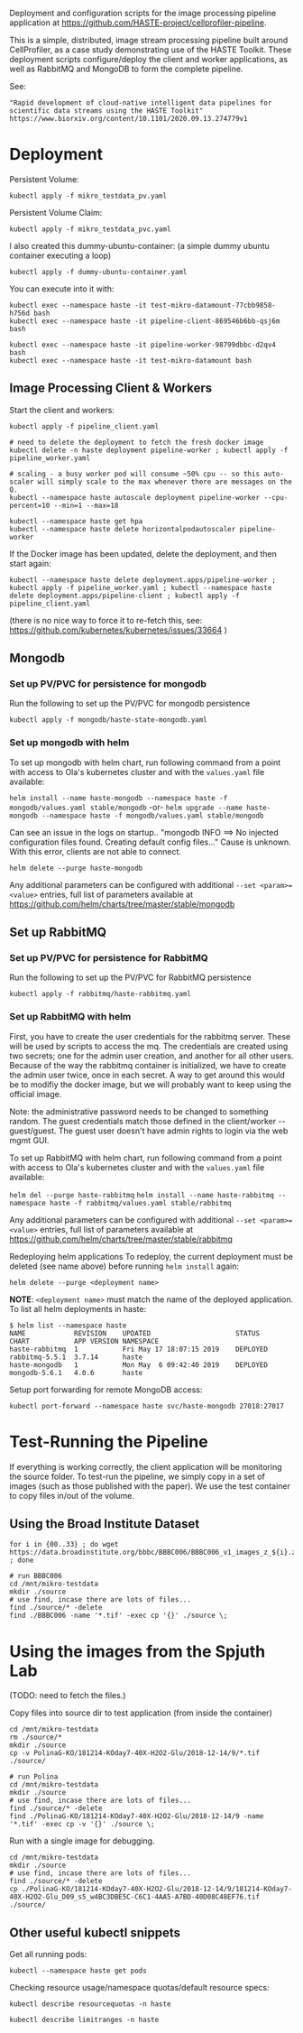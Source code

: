 Deployment and configuration scripts for the image processing pipeline application at https://github.com/HASTE-project/cellprofiler-pipeline.

This is a simple, distributed, image stream processing pipeline built around CellProfiler, as a case study demonstrating use of the HASTE Toolkit.
These deployment scripts configure/deploy the client and worker applications, as well as RabbitMQ and MongoDB to form the complete pipeline.

See:
```
"Rapid development of cloud-native intelligent data pipelines for scientific data streams using the HASTE Toolkit"
https://www.biorxiv.org/content/10.1101/2020.09.13.274779v1
```

# Deployment

Persistent Volume:
```
kubectl apply -f mikro_testdata_pv.yaml
```

Persistent Volume Claim: 
```
kubectl apply -f mikro_testdata_pvc.yaml
```

I also created this dummy-ubuntu-container:
(a simple dummy ubuntu container executing a loop) 
```
kubectl apply -f dummy-ubuntu-container.yaml
```
 
You can execute into it with:
```
kubectl exec --namespace haste -it test-mikro-datamount-77cbb9858-h756d bash
kubectl exec --namespace haste -it pipeline-client-869546b6bb-qsj6m bash
	
kubectl exec --namespace haste -it pipeline-worker-98799dbbc-d2qv4 bash
kubectl exec --namespace haste -it test-mikro-datamount bash
```

## Image Processing Client & Workers

Start the client and workers:
```
kubectl apply -f pipeline_client.yaml

# need to delete the deployment to fetch the fresh docker image
kubectl delete -n haste deployment pipeline-worker ; kubectl apply -f pipeline_worker.yaml
```

```
# scaling - a busy worker pod will consume ~50% cpu -- so this auto-scaler will simply scale to the max whenever there are messages on the Q.
kubectl --namespace haste autoscale deployment pipeline-worker --cpu-percent=10 --min=1 --max=18

kubectl --namespace haste get hpa
kubectl --namespace haste delete horizontalpodautoscaler pipeline-worker 
```

If the Docker image has been updated, delete the deployment, and then start again:
```
kubectl --namespace haste delete deployment.apps/pipeline-worker ; kubectl apply -f pipeline_worker.yaml ; kubectl --namespace haste delete deployment.apps/pipeline-client ; kubectl apply -f pipeline_client.yaml 
```
(there is no nice way to force it to re-fetch this, see: 
https://github.com/kubernetes/kubernetes/issues/33664 )


## Mongodb
### Set up PV/PVC for persistence for mongodb
Run the following to set up the PV/PVC for mongodb persistence

`kubectl apply -f mongodb/haste-state-mongodb.yaml`

### Set up mongodb with helm
To set up mongodb with helm chart, run following command from a point with access to Ola's kubernetes cluster and with the `values.yaml` file available:

`helm install --name haste-mongodb --namespace haste -f mongodb/values.yaml stable/mongodb`
-or-
`helm upgrade --name haste-mongodb --namespace haste -f mongodb/values.yaml stable/mongodb`

Can see an issue in the logs on startup..
"mongodb INFO ==> No injected configuration files found. Creating default config files..."
Cause is unknown. With this error, clients are not able to connect.

`helm delete --purge haste-mongodb`

Any additional parameters can be configured with additional `--set <param>=<value>` entries, full list of parameters available at https://github.com/helm/charts/tree/master/stable/mongodb

## Set up RabbitMQ
### Set up PV/PVC for persistence for RabbitMQ
Run the following to set up the PV/PVC for RabbitMQ persistence

`kubectl apply -f rabbitmq/haste-rabbitmq.yaml`

### Set up RabbitMQ with helm
First, you have to create the user credentials for the rabbitmq server. These will be used by scripts to access the mq. 
The credentials are created using two secrets; one for the admin user creation, and another for all other users. 
Because of the way the rabbitmq container is initialized, we have to create the admin user twice, once in each secret. 
A way to get around this would be to modifiy the docker image, but we will probably want to keep using the official image.

Note: the administrative password needs to be changed to something random.
The guest credentials match those defined in the client/worker -- guest/guest.
The guest user doesn't have admin rights to login via the web mgmt GUI.

To set up RabbitMQ with helm chart, run following command from a point with access to Ola's kubernetes cluster and with the `values.yaml` file available:

`helm del --purge haste-rabbitmq`
`helm install --name haste-rabbitmq --namespace haste -f rabbitmq/values.yaml stable/rabbitmq`

Any additional parameters can be configured with additional `--set <param>=<value>` entries, full list of parameters available at https://github.com/helm/charts/tree/master/stable/rabbitmq

Redeploying helm applications
To redeploy, the current deployment must be deleted (see name above) before running `helm install` again:
 
`helm delete --purge <deployment name>` 

**NOTE**: `<deployment name>` must match the name of the deployed application. To list all helm deployments in haste:
```
$ helm list --namespace haste
NAME          	REVISION	UPDATED                 	STATUS  	CHART         	APP VERSION	NAMESPACE
haste-rabbitmq	1       	Fri May 17 18:07:15 2019	DEPLOYED	rabbitmq-5.5.1	3.7.14     	haste    
haste-mongodb 	1       	Mon May  6 09:42:40 2019	DEPLOYED	mongodb-5.6.1 	4.0.6      	haste  
```

Setup port forwarding for remote MongoDB access:
```
kubectl port-forward --namespace haste svc/haste-mongodb 27018:27017
```

# Test-Running the Pipeline

If everything is working correctly, the client application will be monitoring the source folder.
To test-run the pipeline, we simply copy in a set of images (such as those published with the paper).
We use the test container to copy files in/out of the volume.

## Using the Broad Institute Dataset

```
for i in {00..33} ; do wget https://data.broadinstitute.org/bbbc/BBBC006/BBBC006_v1_images_z_${i}.zip ; done
```

```
# run BBBC006
cd /mnt/mikro-testdata
mkdir ./source
# use find, incase there are lots of files...
find ./source/* -delete
find ./BBBC006 -name '*.tif' -exec cp '{}' ./source \;
```

# Using the images from the Spjuth Lab 

(TODO: need to fetch the files.)

Copy files into source dir to test application (from inside the container)
```
cd /mnt/mikro-testdata 
rm ./source/*
mkdir ./source
cp -v PolinaG-KO/181214-KOday7-40X-H2O2-Glu/2018-12-14/9/*.tif ./source/
```
 
```
# run Polina
cd /mnt/mikro-testdata
mkdir ./source
# use find, incase there are lots of files...
find ./source/* -delete
find ./PolinaG-KO/181214-KOday7-40X-H2O2-Glu/2018-12-14/9 -name '*.tif' -exec cp -v '{}' ./source \;
```

Run with a single image for debugging.
```
cd /mnt/mikro-testdata
mkdir ./source
# use find, incase there are lots of files...
find ./source/* -delete
cp ./PolinaG-KO/181214-KOday7-40X-H2O2-Glu/2018-12-14/9/181214-KOday7-40X-H2O2-Glu_D09_s5_w4BC3DBE5C-C6C1-4AA5-A7BD-40D08C48EF76.tif ./source/
```

## Other useful kubectl snippets 

Get all running pods:
```
kubectl --namespace haste get pods
```

Checking resource usage/namespace quotas/default resource specs:
```
kubectl describe resourcequotas -n haste

kubectl describe limitranges -n haste
```
